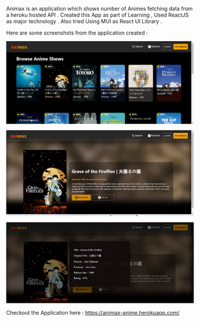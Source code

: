 Animax is an application which shows number of Animes fetching data from a heroku hosted API .
Created this App as part of Learning , Used ReactJS as major technology . Also tried Using MUI as React UI Library . 

Here are some screenshots from the application created :

![](./images/home.png)


![](./images/detail.png)


![](./images/popup.png)

Checkout the Application here : https://animax-anime.herokuapp.com/